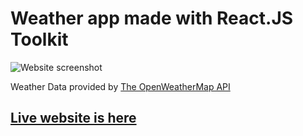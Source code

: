 # Weather app made with React.JS Toolkit

![Website screenshot](https://user-images.githubusercontent.com/62832519/148560110-d48853fd-7889-4609-bb58-3fdf7ab58276.png)

Weather Data provided by [The OpenWeatherMap API](https://openweathermap.org/api)

## [Live website is here](https://yashkov-weather.netlify.app/) 
